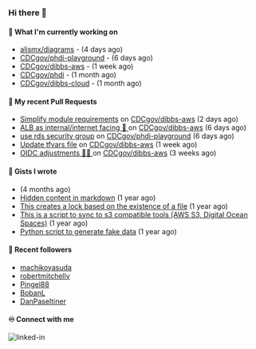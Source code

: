 ### Hi there 👋

#### 🚀 What I'm currently working on

- [alismx/diagrams](https://github.com/alismx/diagrams) -  (4 days ago)
- [CDCgov/phdi-playground](https://github.com/CDCgov/phdi-playground) -  (6 days ago)
- [CDCgov/dibbs-aws](https://github.com/CDCgov/dibbs-aws) -  (1 week ago)
- [CDCgov/phdi](https://github.com/CDCgov/phdi) -  (1 month ago)
- [CDCgov/dibbs-cloud](https://github.com/CDCgov/dibbs-cloud) -  (1 month ago)

#### 🔨 My recent Pull Requests

- [Simplify module requirements](https://github.com/CDCgov/dibbs-aws/pull/14) on [CDCgov/dibbs-aws](https://github.com/CDCgov/dibbs-aws) (2 days ago)
- [ALB as internal/internet facing 🥅 ](https://github.com/CDCgov/dibbs-aws/pull/12) on [CDCgov/dibbs-aws](https://github.com/CDCgov/dibbs-aws) (6 days ago)
- [use rds security group](https://github.com/CDCgov/phdi-playground/pull/84) on [CDCgov/phdi-playground](https://github.com/CDCgov/phdi-playground) (6 days ago)
- [Update tfvars file](https://github.com/CDCgov/dibbs-aws/pull/11) on [CDCgov/dibbs-aws](https://github.com/CDCgov/dibbs-aws) (1 week ago)
- [OIDC adjustments 🧑‍🔧 ](https://github.com/CDCgov/dibbs-aws/pull/10) on [CDCgov/dibbs-aws](https://github.com/CDCgov/dibbs-aws) (3 weeks ago)

#### 📓 Gists I wrote

- [](https://gist.github.com/a8c473968f0d87c0532944017f844363) (4 months ago)
- [Hidden content in markdown](https://gist.github.com/cffeb79c933f98279c46906f390fd3a0) (1 year ago)
- [This creates a lock based on the existence of a file](https://gist.github.com/6bb524c02a636a478f49d7387f57869b) (1 year ago)
- [This is a script to sync to s3 compatible tools (AWS S3, Digital Ocean Spaces)](https://gist.github.com/7a42ab3b5203a9eca579f0a80a9dc63b) (1 year ago)
- [Python script to generate fake data](https://gist.github.com/ea13a03b628e2d682334c0adf38400c5) (1 year ago)

#### 👯 Recent followers

- [machikoyasuda](https://github.com/machikoyasuda)
- [robertmitchellv](https://github.com/robertmitchellv)
- [Pingel88](https://github.com/Pingel88)
- [BobanL](https://github.com/BobanL)
- [DanPaseltiner](https://github.com/DanPaseltiner)

#### ♾️ Connect with me
[<img align="left" alt="linked-in" src="https://img.shields.io/badge/linkedin-%230077B5.svg?&style=for-the-badge&logo=linkedin&logoColor=white" />](https://www.linkedin.com/in/alismx)
